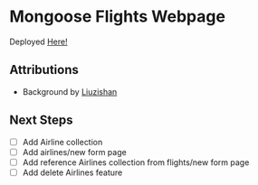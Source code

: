 # Mongoose Flights Webpage

Deployed [Here!](https://mongoose-flights-cjeffreys.herokuapp.com/)

## Attributions

* Background by [Liuzishan](https://www.freepik.com/liuzishan)

## Next Steps

- [ ] Add Airline collection
- [ ] Add airlines/new form page
- [ ] Add reference Airlines collection from flights/new form page
- [ ] Add delete Airlines feature